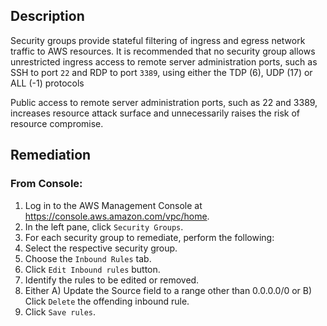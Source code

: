 ## Description

Security groups provide stateful filtering of ingress and egress network traffic to AWS resources. It is recommended that no security group allows unrestricted ingress access to remote server administration ports, such as SSH to port `22` and RDP to port `3389`, using either the TDP (6), UDP (17) or ALL (-1) protocols

Public access to remote server administration ports, such as 22 and 3389, increases resource attack surface and unnecessarily raises the risk of resource compromise.

## Remediation

### From Console:

1. Log in to the AWS Management Console at https://console.aws.amazon.com/vpc/home.
2. In the left pane, click `Security Groups`.
3. For each security group to remediate, perform the following:
4. Select the respective security group.
5. Choose the `Inbound Rules` tab.
6. Click `Edit Inbound rules` button.
7. Identify the rules to be edited or removed.
8. Either A) Update the Source field to a range other than 0.0.0.0/0 or B) Click `Delete` the offending inbound rule.
9. Click `Save rules`.
